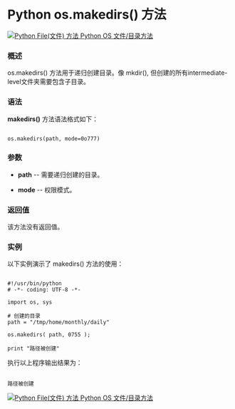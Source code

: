 Python os.makedirs() 方法
=======================

 [![Python File(文件) 方法](../images/up.gif)
 Python OS 文件/目录方法](os-file-methods.html)


  ### 概述

 os.makedirs() 方法用于递归创建目录。像 mkdir(), 但创建的所有intermediate-level文件夹需要包含子目录。

 ### 语法

 **makedirs()** 方法语法格式如下：


```

os.makedirs(path, mode=0o777)

```

 ### 参数

  * **path** -- 需要递归创建的目录。


 * **mode** -- 权限模式。


  ### 返回值

 该方法没有返回值。

 ### 实例

 以下实例演示了 makedirs() 方法的使用：


```

#!/usr/bin/python
# -*- coding: UTF-8 -*-

import os, sys

# 创建的目录
path = "/tmp/home/monthly/daily"

os.makedirs( path, 0755 );

print "路径被创建"

```

 执行以上程序输出结果为：


```

路径被创建

```

 [![Python File(文件) 方法](../images/up.gif)
 Python OS 文件/目录方法](os-file-methods.html)
